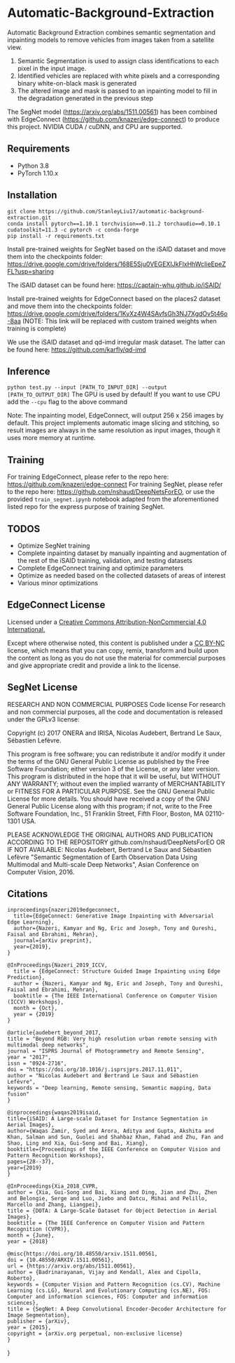 # Automatic-Background-Extraction

Automatic Background Extraction combines semantic segmentation and inpainting models to remove vehicles from images taken from a satellite view. 

1. Semantic Segmentation is used to assign class identifications to each pixel in the input image.
2. Identified vehicles are replaced with white pixels and a corresponding binary white-on-black mask is generated
3. The altered image and mask is passed to an inpainting model to fill in the degradation generated in the previous step

The SegNet model (https://arxiv.org/abs/1511.00561) has been combined with EdgeConnect (https://github.com/knazeri/edge-connect) to produce this project. NVIDIA CUDA / cuDNN, and CPU are supported.

## Requirements
* Python 3.8
* PyTorch 1.10.x

## Installation
```
git clone https://github.com/StanleyLiu17/automatic-background-extraction.git
conda install pytorch==1.10.1 torchvision==0.11.2 torchaudio==0.10.1 cudatoolkit=11.3 -c pytorch -c conda-forge
pip install -r requirements.txt
```

Install pre-trained weights for SegNet based on the iSAID dataset and move them into the checkpoints folder: https://drive.google.com/drive/folders/168E5Sju0VEGEXIJkFlxHhWcIieEpeZFL?usp=sharing

The iSAID dataset can be found here: https://captain-whu.github.io/iSAID/

Install pre-trained weights for EdgeConnect based on the places2 dataset and move them into the checkpoints folder: https://drive.google.com/drive/folders/1KyXz4W4SAvfsGh3NJ7XgdOv5t46o-8aa
(NOTE: This link will be replaced with custom trained weights when training is complete)

We use the iSAID dataset and qd-imd irregular mask dataset. The latter can be found here: https://github.com/karfly/qd-imd

## Inference
```python test.py --input [PATH_TO_INPUT_DIR] --output [PATH_TO_OUTPUT_DIR]```
The GPU is used by default! If you want to use CPU add the ```--cpu``` flag to the above command

Note: The inpainting model, EdgeConnect, will output 256 x 256 images by default. This project implements automatic image slicing and stitching, so result images are always in the same resolution as input images, though it uses more memory at runtime.

## Training
For training EdgeConnect, please refer to the repo here: https://github.com/knazeri/edge-connect
For training SegNet, please refer to the repo here: https://github.com/nshaud/DeepNetsForEO, or use the provided ```train_segnet.ipynb``` notebook adapted from the aforementioned listed repo for the express purpose of training SegNet.

## TODOS
* Optimize SegNet training
* Complete inpainting dataset by manually inpainting and augmentation of the rest of the iSAID training, validation, and testing datasets
* Complete EdgeConnect training and optimize parameters
* Optimize as needed based on the collected datasets of areas of interest
* Various minor optimizations

## EdgeConnect License
Licensed under a [Creative Commons Attribution-NonCommercial 4.0 International.](https://creativecommons.org/licenses/by-nc/4.0/)

Except where otherwise noted, this content is published under a [CC BY-NC](https://github.com/knazeri/edge-connect) license, which means that you can copy, remix, transform and build upon the content as long as you do not use the material for commercial purposes and give appropriate credit and provide a link to the license.

## SegNet License
RESEARCH AND NON COMMERCIAL PURPOSES
Code license
For research and non commercial purposes, all the code and documentation is released under the GPLv3 license:

Copyright (c) 2017 ONERA and IRISA, Nicolas Audebert, Bertrand Le Saux, Sébastien Lefèvre.

This program is free software; you can redistribute it and/or modify it under the terms of the GNU General Public License as published by the Free Software Foundation; either version 3 of the License, or any later version. This program is distributed in the hope that it will be useful, but WITHOUT ANY WARRANTY; without even the implied warranty of MERCHANTABILITY or FITNESS FOR A PARTICULAR PURPOSE. See the GNU General Public License for more details. You should have received a copy of the GNU General Public License along with this program; if not, write to the Free Software Foundation, Inc., 51 Franklin Street, Fifth Floor, Boston, MA 02110-1301 USA.

PLEASE ACKNOWLEDGE THE ORIGINAL AUTHORS AND PUBLICATION ACCORDING TO THE REPOSITORY github.com/nshaud/DeepNetsForEO OR IF NOT AVAILABLE: Nicolas Audebert, Bertrand Le Saux and Sébastien Lefèvre "Semantic Segmentation of Earth Observation Data Using Multimodal and Multi-scale Deep Networks", Asian Conference on Computer Vision, 2016.

## Citations

```
inproceedings{nazeri2019edgeconnect,
  title={EdgeConnect: Generative Image Inpainting with Adversarial Edge Learning},
  author={Nazeri, Kamyar and Ng, Eric and Joseph, Tony and Qureshi, Faisal and Ebrahimi, Mehran},
  journal={arXiv preprint},
  year={2019},
}

@InProceedings{Nazeri_2019_ICCV,
  title = {EdgeConnect: Structure Guided Image Inpainting using Edge Prediction},
  author = {Nazeri, Kamyar and Ng, Eric and Joseph, Tony and Qureshi, Faisal and Ebrahimi, Mehran},
  booktitle = {The IEEE International Conference on Computer Vision (ICCV) Workshops},
  month = {Oct},
  year = {2019}
}

@article{audebert_beyond_2017,
title = "Beyond RGB: Very high resolution urban remote sensing with multimodal deep networks",
journal = "ISPRS Journal of Photogrammetry and Remote Sensing",
year = "2017",
issn = "0924-2716",
doi = "https://doi.org/10.1016/j.isprsjprs.2017.11.011",
author = "Nicolas Audebert and Bertrand Le Saux and Sébastien Lefèvre",
keywords = "Deep learning, Remote sensing, Semantic mapping, Data fusion"
}

@inproceedings{waqas2019isaid,
title={iSAID: A Large-scale Dataset for Instance Segmentation in Aerial Images},
author={Waqas Zamir, Syed and Arora, Aditya and Gupta, Akshita and Khan, Salman and Sun, Guolei and Shahbaz Khan, Fahad and Zhu, Fan and Shao, Ling and Xia, Gui-Song and Bai, Xiang},
booktitle={Proceedings of the IEEE Conference on Computer Vision and Pattern Recognition Workshops},
pages={28--37},
year={2019}
}

@InProceedings{Xia_2018_CVPR,
author = {Xia, Gui-Song and Bai, Xiang and Ding, Jian and Zhu, Zhen and Belongie, Serge and Luo, Jiebo and Datcu, Mihai and Pelillo, Marcello and Zhang, Liangpei},
title = {DOTA: A Large-Scale Dataset for Object Detection in Aerial Images},
booktitle = {The IEEE Conference on Computer Vision and Pattern Recognition (CVPR)},
month = {June},
year = {2018}

@misc{https://doi.org/10.48550/arxiv.1511.00561,
doi = {10.48550/ARXIV.1511.00561},
url = {https://arxiv.org/abs/1511.00561},
author = {Badrinarayanan, Vijay and Kendall, Alex and Cipolla, Roberto},
keywords = {Computer Vision and Pattern Recognition (cs.CV), Machine Learning (cs.LG), Neural and Evolutionary Computing (cs.NE), FOS: Computer and information sciences, FOS: Computer and information sciences},
title = {SegNet: A Deep Convolutional Encoder-Decoder Architecture for Image Segmentation},
publisher = {arXiv},
year = {2015},
copyright = {arXiv.org perpetual, non-exclusive license}
}
```
}
